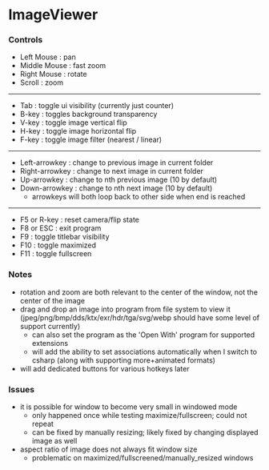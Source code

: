 # ImageViewer
 
### Controls
- Left Mouse : pan
- Middle Mouse : fast zoom
- Right Mouse : rotate
- Scroll : zoom
---
- Tab : toggle ui visibility (currently just counter)
- B-key : toggles background transparency
- V-key : toggle image vertical flip
- H-key : toggle image horizontal flip
- F-key : toggle image filter (nearest / linear)
---
- Left-arrowkey : change to previous image in current folder
- Right-arrowkey : change to next image in current folder
- Up-arrowkey : change to nth previous image (10 by default)
- Down-arrowkey : change to nth next image (10 by default)
  - arrowkeys will both loop back to other side when end is reached
---
- F5 or R-key : reset camera/flip state
- F8 or ESC : exit program
- F9 : toggle titlebar visibility
- F10 : toggle maximized
- F11 : toggle fullscreen

### Notes
- rotation and zoom are both relevant to the center of the window, not the center of the image
- drag and drop an image into program from file system to view it (jpeg/png/bmp/dds/ktx/exr/hdr/tga/svg/webp should have some level of support currently)
  - can also set the program as the 'Open With' program for supported extensions
  - will add the ability to set associations automatically when I switch to csharp (along with supporting more+animated formats)
- will add dedicated buttons for various hotkeys later

### Issues
- it is possible for window to become very small in windowed mode
  - only happened once while testing maximize/fullscreen; could not repeat
  - can be fixed by manually resizing; likely fixed by changing displayed image as well
- aspect ratio of image does not always fit window size
  - problematic on maximized/fullscreened/manually_resized windows

